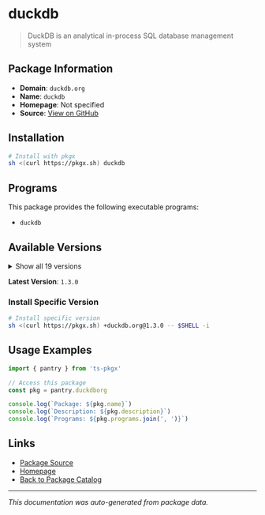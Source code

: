 # duckdb

> DuckDB is an analytical in-process SQL database management system

## Package Information

- **Domain**: `duckdb.org`
- **Name**: `duckdb`
- **Homepage**: Not specified
- **Source**: [View on GitHub](https://github.com/pkgxdev/pantry/tree/main/projects/duckdb.org/package.yml)

## Installation

```bash
# Install with pkgx
sh <(curl https://pkgx.sh) duckdb
```

## Programs

This package provides the following executable programs:

- `duckdb`

## Available Versions

<details>
<summary>Show all 19 versions</summary>

- `1.3.0`, `1.2.2`, `1.2.1`, `1.2.0`, `1.1.3`
- `1.1.2`, `1.1.1`, `1.1.0`, `1.0.0`, `0.10.3`
- `0.10.2`, `0.10.1`, `0.10.0`, `0.9.2`, `0.9.1`
- `0.9.0`, `0.8.1`, `0.8.0`, `0.7.1`

</details>

**Latest Version**: `1.3.0`

### Install Specific Version

```bash
# Install specific version
sh <(curl https://pkgx.sh) +duckdb.org@1.3.0 -- $SHELL -i
```

## Usage Examples

```typescript
import { pantry } from 'ts-pkgx'

// Access this package
const pkg = pantry.duckdborg

console.log(`Package: ${pkg.name}`)
console.log(`Description: ${pkg.description}`)
console.log(`Programs: ${pkg.programs.join(', ')}`)
```

## Links

- [Package Source](https://github.com/pkgxdev/pantry/tree/main/projects/duckdb.org/package.yml)
- [Homepage](#)
- [Back to Package Catalog](../package-catalog.md)

---

*This documentation was auto-generated from package data.*
